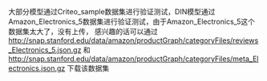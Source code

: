 大部分模型通过Criteo_sample数据集进行验证测试，DIN模型通过Amazon_Electronics_5数据集进行验证测试，由于Amazon_Electronics_5这个数据集太大了，没有上传，
感兴趣的话可以通过
http://snap.stanford.edu/data/amazon/productGraph/categoryFiles/reviews_Electronics_5.json.gz
和 
http://snap.stanford.edu/data/amazon/productGraph/categoryFiles/meta_Electronics.json.gz
下载该数据集
